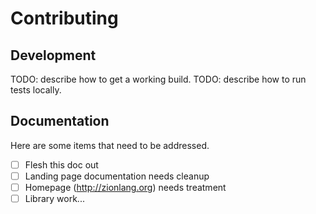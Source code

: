 # Contributing

## Development

TODO: describe how to get a working build.
TODO: describe how to run tests locally.

## Documentation

Here are some items that need to be addressed.

- [ ] Flesh this doc out
- [ ] Landing page documentation needs cleanup
- [ ] Homepage (http://zionlang.org) needs treatment
- [ ] Library work...
